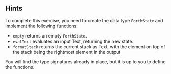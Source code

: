 ## Hints

To complete this exercise, you need to create the data type `ForthState`
and implement the following functions:

- `empty` returns an empty `ForthState`.
- `evalText` evaluates an input Text, returning the new state.
- `formatStack` returns the current stack as Text, with the element on top
of the stack being the rightmost element in the output

You will find the type signatures already in place, but it is up to you
to define the functions.
